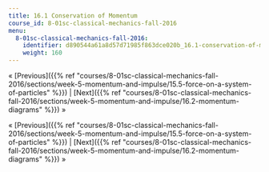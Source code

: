 ```yaml
---
title: 16.1 Conservation of Momentum
course_id: 8-01sc-classical-mechanics-fall-2016
menu:
  8-01sc-classical-mechanics-fall-2016:
    identifier: d890544a61a8d57d71985f863dce020b_16.1-conservation-of-momentum
    weight: 160
---
```

« [Previous]({{% ref "courses/8-01sc-classical-mechanics-fall-2016/sections/week-5-momentum-and-impulse/15.5-force-on-a-system-of-particles" %}}) | [Next]({{% ref "courses/8-01sc-classical-mechanics-fall-2016/sections/week-5-momentum-and-impulse/16.2-momentum-diagrams" %}}) »

« [Previous]({{% ref "courses/8-01sc-classical-mechanics-fall-2016/sections/week-5-momentum-and-impulse/15.5-force-on-a-system-of-particles" %}}) | [Next]({{% ref "courses/8-01sc-classical-mechanics-fall-2016/sections/week-5-momentum-and-impulse/16.2-momentum-diagrams" %}}) »